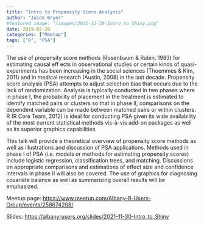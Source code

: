 ```yaml
---
title: "Intro to Propensity Score Analysis"
author: "Jason Bryer"
#featured_image: "/images/2021-11-30-Intro_to_Shiny.png"
date: 2019-02-28
categories: ["Meetup"]
tags: ["R", "PSA"]
---
```



The use of propensity score methods (Rosenbaum & Rubin, 1983) for estimating causal eff
ects in observational studies or certain kinds of quasi-experiments has been increasing in the social sciences (Thoemmes & Kim, 2011) and in medical research (Austin, 2008) in the last decade. Propensity score analysis (PSA) attempts to adjust selection bias that occurs due to the lack of randomization. Analysis is typically conducted in two phases where in phase I, the probability of placement in the treatment is estimated to identify matched pairs or clusters so that in phase II, comparisons on the dependent variable can be made between matched pairs or within clusters. R (R Core Team, 2012) is ideal for conducting PSA given its wide availability of the most current statistical methods vis-à-vis add-on packages as well as its superior graphics capabilities.

This talk will provide a theoretical overview of propensity score methods as well as illustrations and discussion of PSA applications. Methods used in phase I of PSA (i.e. models or methods for estimating propensity scores) include logistic regression, classification trees, and matching. Discussions on appropriate comparisons and estimations of effect size and confidence intervals in phase II will also be covered. The use of graphics for diagnosing covariate balance as well as summarizing overall results will be emphasized.

Meetup page: https://www.meetup.com/Albany-R-Users-Group/events/258674208/

Slides: https://albanyrusers.org/slides/2021-11-30-Intro_to_Shiny
